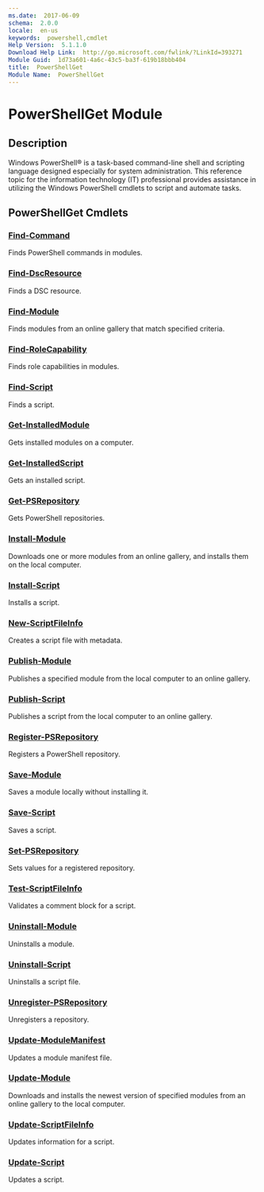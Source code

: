 ```yaml
---
ms.date:  2017-06-09
schema:  2.0.0
locale:  en-us
keywords:  powershell,cmdlet
Help Version:  5.1.1.0
Download Help Link:  http://go.microsoft.com/fwlink/?LinkId=393271
Module Guid:  1d73a601-4a6c-43c5-ba3f-619b18bbb404
title:  PowerShellGet
Module Name:  PowerShellGet
---
```


# PowerShellGet Module
## Description
Windows PowerShell® is a task-based command-line shell and scripting language designed especially for system administration. This reference topic for the information technology (IT) professional provides assistance in utilizing the Windows PowerShell cmdlets to script and automate tasks. 

## PowerShellGet Cmdlets
### [Find-Command](Find-Command.md)
Finds PowerShell commands in modules.


### [Find-DscResource](Find-DscResource.md)
Finds a DSC resource.


### [Find-Module](Find-Module.md)
Finds modules from an online gallery that match specified criteria.


### [Find-RoleCapability](Find-RoleCapability.md)
Finds role capabilities in modules.


### [Find-Script](Find-Script.md)
Finds a script.


### [Get-InstalledModule](Get-InstalledModule.md)
Gets installed modules on a computer.


### [Get-InstalledScript](Get-InstalledScript.md)
Gets an installed script.


### [Get-PSRepository](Get-PSRepository.md)
Gets PowerShell repositories.


### [Install-Module](Install-Module.md)
Downloads one or more modules from an online gallery, and installs them on the local computer.


### [Install-Script](Install-Script.md)
Installs a script.


### [New-ScriptFileInfo](New-ScriptFileInfo.md)
Creates a script file with metadata.


### [Publish-Module](Publish-Module.md)
Publishes a specified module from the local computer to an online gallery.


### [Publish-Script](Publish-Script.md)
Publishes a script from the local computer to an online gallery.


### [Register-PSRepository](Register-PSRepository.md)
Registers a PowerShell repository.


### [Save-Module](Save-Module.md)
Saves a module locally without installing it.


### [Save-Script](Save-Script.md)
Saves a script.


### [Set-PSRepository](Set-PSRepository.md)
Sets values for a registered repository.


### [Test-ScriptFileInfo](Test-ScriptFileInfo.md)
Validates a comment block for a script.


### [Uninstall-Module](Uninstall-Module.md)
Uninstalls a module.


### [Uninstall-Script](Uninstall-Script.md)
Uninstalls a script file.


### [Unregister-PSRepository](Unregister-PSRepository.md)
Unregisters a repository.


### [Update-ModuleManifest](Update-ModuleManifest.md)
Updates a module manifest file.


### [Update-Module](Update-Module.md)
Downloads and installs the newest version of specified modules from an online gallery to the local computer.


### [Update-ScriptFileInfo](Update-ScriptFileInfo.md)
Updates information for a script.


### [Update-Script](Update-Script.md)
Updates a script.

